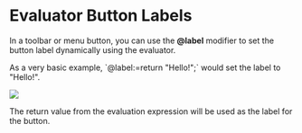 # Evaluator Button Labels

In a toolbar or menu button, you can use the **@label** modifier to set the button label dynamically using the evaluator.

As a very basic example, \`@label:=return "Hello!";\` would set the label to "Hello!".

![](page>standard_variables&nodate&nouser&nofooter)

The return value from the evaluation expression will be used as the label for the button.
